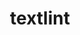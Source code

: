 ---
blog: https://textlint.github.io/blog/
codehost: https://github.com/textlint/textlint
logohandle: githubio_textlint
sort: textlint
title: textlint
website: https://textlint.github.io/
---
